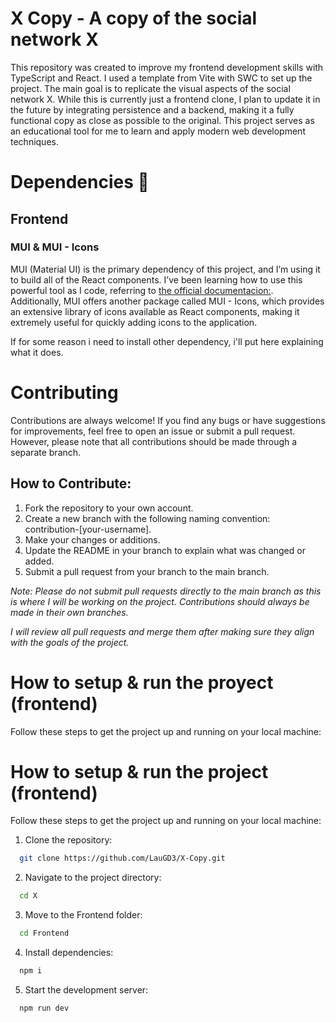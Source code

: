 # X Copy - A copy of the social network X
This repository was created to improve my frontend development skills with TypeScript and React. I used a template from Vite with SWC to set up the project. The main goal is to replicate the visual aspects of the social network X. While this is currently just a frontend clone, I plan to update it in the future by integrating persistence and a backend, making it a fully functional copy as close as possible to the original. This project serves as an educational tool for me to learn and apply modern web development techniques.

# Dependencies 👾

## Frontend
### MUI & MUI - Icons

MUI (Material UI) is the primary dependency of this project, and I’m using it to build all of the React components. I’ve been learning how to use this powerful tool as I code, referring to [the official documentacion:](https://mui.com/material-ui/getting-started/). Additionally, MUI offers another package called MUI - Icons, which provides an extensive library of icons available as React components, making it extremely useful for quickly adding icons to the application.

If for some reason i need to install other dependency, i'll put here explaining what it does.

# Contributing

Contributions are always welcome! If you find any bugs or have suggestions for improvements, feel free to open an issue or submit a pull request. However, please note that all contributions should be made through a separate branch.

## How to Contribute:

1. Fork the repository to your own account.
2. Create a new branch with the following naming convention: contribution-[your-username].
3. Make your changes or additions.
4. Update the README in your branch to explain what was changed or added.
5. Submit a pull request from your branch to the main branch.

*Note: Please do not submit pull requests directly to the main branch as this is where I will be working on the project. Contributions should always be made in their own branches.*

*I will review all pull requests and merge them after making sure they align with the goals of the project.*

# How to setup & run the proyect (frontend)

Follow these steps to get the project up and running on your local machine:

# How to setup & run the project (frontend)

Follow these steps to get the project up and running on your local machine:

1. Clone the repository:
```bash
  git clone https://github.com/LauGD3/X-Copy.git
```
2. Navigate to the project directory:
```bash
  cd X
```
3. Move to the Frontend folder:
```bash
  cd Frontend
```
4. Install dependencies:
```bash
  npm i
```
5. Start the development server:
```bash
  npm run dev
```
